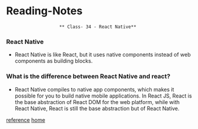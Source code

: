 
# Reading-Notes

                        ** Class- 34 - React Native**
                       
 ### React Native
 
  * React Native is like React, but it uses native components instead of web components as building blocks.
  
 ### What is the difference between React Native and react?

  * React Native compiles to native app components, which makes it possible for you to build native mobile applications. In React JS, React is the base abstraction of React DOM       for the web platform, while with React Native, React is still the base abstraction but of React Native.

  
 
 
 
[reference](https://reactnative.dev/docs/tutorial)
[home](https://eyob1984.github.io/reading-notes/)

